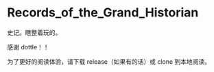 # Records_of_the_Grand_Historian

史记。瞎整着玩的。

感谢 dottle！！

为了更好的阅读体验，请下载 release（如果有的话）或 clone 到本地阅读。
